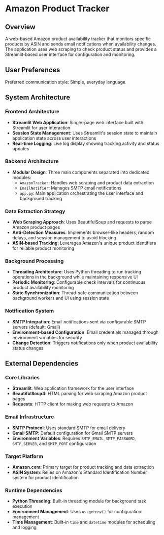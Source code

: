 # Amazon Product Tracker

## Overview

A web-based Amazon product availability tracker that monitors specific products by ASIN and sends email notifications when availability changes. The application uses web scraping to check product status and provides a Streamlit-based user interface for configuration and monitoring.

## User Preferences

Preferred communication style: Simple, everyday language.

## System Architecture

### Frontend Architecture
- **Streamlit Web Application**: Single-page web interface built with Streamlit for user interaction
- **Session State Management**: Uses Streamlit's session state to maintain application state across user interactions
- **Real-time Logging**: Live log display showing tracking activity and status updates

### Backend Architecture
- **Modular Design**: Three main components separated into dedicated modules:
  - `AmazonTracker`: Handles web scraping and product data extraction
  - `EmailNotifier`: Manages SMTP email notifications
  - `app.py`: Main application orchestrating the user interface and background tracking

### Data Extraction Strategy
- **Web Scraping Approach**: Uses BeautifulSoup and requests to parse Amazon product pages
- **Anti-Detection Measures**: Implements browser-like headers, random delays, and session management to avoid blocking
- **ASIN-based Tracking**: Leverages Amazon's unique product identifiers for reliable product monitoring

### Background Processing
- **Threading Architecture**: Uses Python threading to run tracking operations in the background while maintaining responsive UI
- **Periodic Monitoring**: Configurable check intervals for continuous product availability monitoring
- **State Synchronization**: Thread-safe communication between background workers and UI using session state

### Notification System
- **SMTP Integration**: Email notifications sent via configurable SMTP servers (default: Gmail)
- **Environment-based Configuration**: Email credentials managed through environment variables for security
- **Change Detection**: Triggers notifications only when product availability status changes

## External Dependencies

### Core Libraries
- **Streamlit**: Web application framework for the user interface
- **BeautifulSoup4**: HTML parsing for web scraping Amazon product pages
- **Requests**: HTTP client for making web requests to Amazon

### Email Infrastructure
- **SMTP Protocol**: Uses standard SMTP for email delivery
- **Gmail SMTP**: Default configuration for Gmail SMTP servers
- **Environment Variables**: Requires `SMTP_EMAIL`, `SMTP_PASSWORD`, `SMTP_SERVER`, and `SMTP_PORT` configuration

### Target Platform
- **Amazon.com**: Primary target for product tracking and data extraction
- **ASIN System**: Relies on Amazon's Standard Identification Number system for product identification

### Runtime Dependencies
- **Python Threading**: Built-in threading module for background task execution
- **Environment Management**: Uses `os.getenv()` for configuration management
- **Time Management**: Built-in `time` and `datetime` modules for scheduling and logging